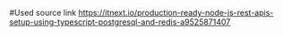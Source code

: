 #Used source link
https://itnext.io/production-ready-node-js-rest-apis-setup-using-typescript-postgresql-and-redis-a9525871407
